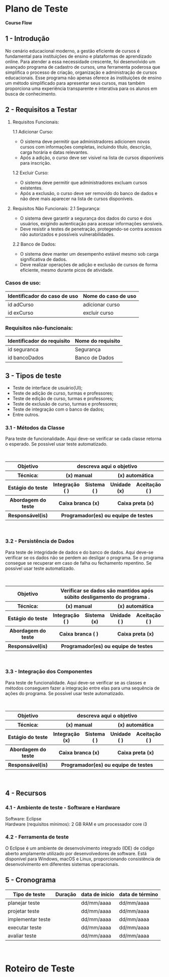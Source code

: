 # Plano de Teste

**Course Flow**

## 1 - Introdução
No cenário educacional moderno, a gestão eficiente de cursos é fundamental para instituições de ensino e plataformas de aprendizado online. Para atender a essa necessidade crescente, foi desenvolvido um avançado programa de cadastro de cursos, uma ferramenta poderosa que simplifica o processo de criação, organização e administração de cursos educacionais. Esse programa não apenas oferece às instituições de ensino um método simplificado para apresentar seus cursos, mas também proporciona uma experiência transparente e interativa para os alunos em busca de conhecimento.

## 2 - Requisitos a Testar

1. Requisitos Funcionais:

   1.1 Adicionar Curso:
   - O sistema deve permitir que administradores adicionem novos cursos com informações completas, incluindo título, descrição, carga horária e datas relevantes.
   - Após a adição, o curso deve ser visível na lista de cursos disponíveis para inscrição.

   1.2 Excluir Curso:
   - O sistema deve permitir que administradores excluam cursos existentes.
   - Após a exclusão, o curso deve ser removido do banco de dados e não deve mais aparecer na lista de cursos disponíveis.

2. Requisitos Não Funcionais:
   2.1 Segurança:
   - O sistema deve garantir a segurança dos dados do curso e dos usuários, exigindo autenticação para acessar informações sensíveis.
   - Deve resistir a testes de penetração, protegendo-se contra acessos não autorizados e possíveis vulnerabilidades.

   2.2 Banco de Dados:
   - O sistema deve manter um desempenho estável mesmo sob carga significativa de dados.
   - Deve realizar operações de adição e exclusão de cursos de forma eficiente, mesmo durante picos de atividade.
     
### Casos de uso:

Identificador do caso de uso | Nome do caso de uso
-----------------------------|---------------------
id adCurso                   |      adicionar curso
id exCurso                   |      excluir curso

### Requisitos não-funcionais:

Identificador do requisito   | Nome do requisito
-----------------------------|---------------------
id  seguranca                |     Segurança
id  bancoDados               |     Banco de Dados 


## 3 - Tipos de teste
- Teste de interface de usuário(UI);
- Teste de adição de curso, turmas e professores;
- Teste de edição de curso, turmas e professores;
- Teste de exclusão de curso, turmas e professores;
- Teste de integração com o banco de dados;
- Entre outros.

### 3.1 - Métodos da Classe 
Para teste de funcionalidade.
Aqui deve-se verificar se cada classe retorna o esperado.
Se possível usar teste automatizado.

<br/>
<table>
    <tr>
        <th>
            Objetivo
        </th>
        <th colspan="4">
            descreva aqui o objetivo
        </th>
    </tr>
    <tr>
        <th>
            Técnica:
        </th>
        <th colspan="2">
            (x) manual
        </th>
        <th colspan="2">
            (x) automática
        </th>
    </tr>
    <tr>
        <th>
            Estágio do teste
        </th>
        <th>
            Integração ( )
        </th>
        <th>
            Sistema ( )
        </th>
        <th>
            Unidade (x)
        </th>
        <th>
            Aceitação ( )
        </th>
    </tr>
    <tr>
        <th>
            Abordagem do teste
        </th>
        <th colspan="2">
            Caixa branca (x)
        </th>
        <th colspan="2">
            Caixa preta (x)
        </th>
    </tr>
    <tr>
        <th>
            Responsável(is)
        </th>
        <th colspan="4">
            Programador(es) ou equipe de testes
        </th>
    </tr>
</table>
<br/>

### 3.2 - Persistência de Dados
Para teste de integridade de dados e do banco de dados.
Aqui deve-se verificar se os dados não se perdem ao desligar o programa. Se o programa consegue se recuperar em caso de falha ou fechamento repentino.
Se possível usar teste automatizado.

<br/>
<table>
    <tr>
        <th>
            Objetivo
        </th>
        <th colspan="4">
            Verificar se dados são mantidos após súbito desligamento do programa .
        </th>
    </tr>
    <tr>
        <th>
            Técnica:
        </th>
        <th colspan="2">
            (x) manual
        </th>
        <th colspan="2">
            (x) automática
        </th>
    </tr>
    <tr>
        <th>
            Estágio do teste
        </th>
        <th>
            Integração ( )
        </th>
        <th>
            Sistema (x)
        </th>
        <th>
            Unidade ( )
        </th>
        <th>
            Aceitação ( )
        </th>
    </tr>
    <tr>
        <th>
            Abordagem do teste
        </th>
        <th colspan="2">
            Caixa branca ( )
        </th>
        <th colspan="2">
            Caixa preta (x)
        </th>
    </tr>
    <tr>
        <th>
            Responsável(is)
        </th>
        <th colspan="4">
            Programador(es) ou equipe de testes
        </th>
    </tr>
</table>
<br/>

### 3.3 - Integração dos Componentes
Para teste de funcionalidade.
Aqui deve-se verificar se as classes e métodos conseguem fazer a integração entre elas para uma sequência de ações do programa.
Se possível usar teste automatizado.

<br/>
<table>
    <tr>
        <th>
            Objetivo
        </th>
        <th colspan="4">
            descreva aqui o objetivo
        </th>
    </tr>
    <tr>
        <th>
            Técnica:
        </th>
        <th colspan="2">
            (x) manual
        </th>
        <th colspan="2">
            (x) automática
        </th>
    </tr>
    <tr>
        <th>
            Estágio do teste
        </th>
        <th>
            Integração (x)
        </th>
        <th>
            Sistema ( )
        </th>
        <th>
            Unidade ( )
        </th>
        <th>
            Aceitação ( )
        </th>
    </tr>
    <tr>
        <th>
            Abordagem do teste
        </th>
        <th colspan="2">
            Caixa branca (x)
        </th>
        <th colspan="2">
            Caixa preta (x)
        </th>
    </tr>
    <tr>
        <th>
            Responsável(is)
        </th>
        <th colspan="4">
            Programador(es) ou equipe de testes
        </th>
    </tr>
</table>
<br/>

## 4 - Recursos

### 4.1 - Ambiente de teste - Software e Hardware
Software: Eclipse </br>
Hardware (requisitos mínimos): 2 GB RAM e um processador core i3

### 4.2 - Ferramenta de teste
O Eclipse é um ambiente de desenvolvimento integrado (IDE) de código aberto amplamente utilizado por desenvolvedores de software. Está disponível para Windows, macOS e Linux, proporcionando consistência de desenvolvimento em diferentes sistemas operacionais.

## 5 - Cronograma

Tipo de teste      | Duração | data de início | data de término
-------------------|---------|----------------|-----------------
planejar teste     |         | dd/mm/aaaa     | dd/mm/aaaa
projetar teste     |         | dd/mm/aaaa     | dd/mm/aaaa
implementar teste  |         | dd/mm/aaaa     | dd/mm/aaaa
executar teste     |         | dd/mm/aaaa     | dd/mm/aaaa
avaliar teste      |         | dd/mm/aaaa     | dd/mm/aaaa
</br>

# Roteiro de Teste
